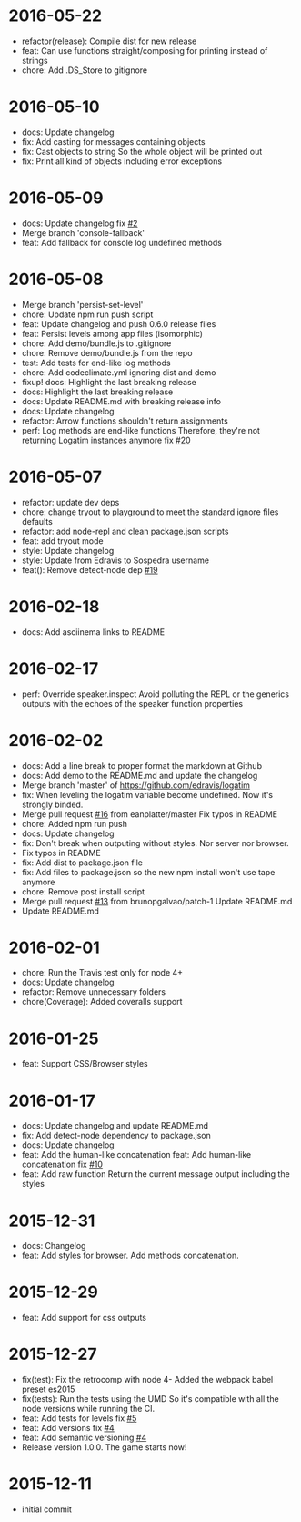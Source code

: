 2016-05-22
==========

  * refactor(release): Compile dist for new release
  * feat: Can use functions straight/composing for printing instead of strings
  * chore: Add .DS_Store to gitignore

2016-05-10
==========

  * docs: Update changelog
  * fix: Add casting for messages containing objects
  * fix: Cast objects to string
    So the whole object will be printed out
  * fix: Print all kind of objects including error exceptions

2016-05-09
==========

  * docs: Update changelog
    fix [#2](https://github.com/edravis/logatim/issues/2)
  * Merge branch 'console-fallback'
  * feat: Add fallback for console log undefined methods

2016-05-08
==========

  * Merge branch 'persist-set-level'
  * chore: Update npm run push script
  * feat: Update changelog and push 0.6.0 release files
  * feat: Persist levels among app files (isomorphic)
  * chore: Add demo/bundle.js to .gitignore
  * chore: Remove demo/bundle.js from the repo
  * test: Add tests for end-like log methods
  * chore: Add codeclimate.yml ignoring dist and demo
  * fixup! docs: Highlight the last breaking release
  * docs: Highlight the last breaking release
  * docs: Update README.md with breaking release info
  * docs: Update changelog
  * refactor: Arrow functions shouldn't return assignments
  * perf: Log methods are end-like functions
    Therefore, they're not returning Logatim instances anymore
    fix [#20](https://github.com/edravis/logatim/issues/20)

2016-05-07
==========

  * refactor: update dev deps
  * chore: change tryout to playground to meet the standard ignore files defaults
  * refactor: add node-repl and clean package.json scripts
  * feat: add tryout mode
  * style: Update changelog
  * style: Update from Edravis to Sospedra username
  * feat(): Remove detect-node dep
    [#19](https://github.com/edravis/logatim/issues/19)

2016-02-18
==========

  * docs: Add asciinema links to README

2016-02-17
==========

  * perf: Override speaker.inspect
    Avoid polluting the REPL or the generics outputs with the echoes of the speaker function properties

2016-02-02
==========

  * docs: Add a line break to proper format the markdown at Github
  * docs: Add demo to the README.md and update the changelog
  * Merge branch 'master' of https://github.com/edravis/logatim
  * fix: When leveling the logatim variable become undefined. Now it's strongly binded.
  * Merge pull request [#16](https://github.com/edravis/logatim/issues/16) from eanplatter/master
    Fix typos in README
  * chore: Added npm run push
  * docs: Update changelog
  * fix: Don't break when outputing without styles. Nor server nor browser.
  * Fix typos in README
  * fix: Add dist to package.json file
  * fix: Add files to package.json so the new npm install won't use tape anymore
  * chore: Remove post install script
  * Merge pull request [#13](https://github.com/edravis/logatim/issues/13) from brunopgalvao/patch-1
    Update README.md
  * Update README.md

2016-02-01
==========

  * chore: Run the Travis test only for node 4+
  * docs: Update changelog
  * refactor: Remove unnecessary folders
  * chore(Coverage): Added coveralls support

2016-01-25
==========

  * feat: Support CSS/Browser styles

2016-01-17
==========

  * docs: Update changelog and update README.md
  * fix: Add detect-node dependency to package.json
  * docs: Update changelog
  * feat: Add the human-like concatenation
    feat: Add human-like concatenation
    fix [#10](https://github.com/edravis/logatim/issues/10)
  * feat: Add raw function
    Return the current message output including the styles

2015-12-31
==========

  * docs: Changelog
  * feat: Add styles for browser. Add methods concatenation.

2015-12-29
==========

  * feat: Add support for css outputs

2015-12-27
==========

  * fix(test): Fix the retrocomp with node 4-
    Added the webpack babel preset es2015
  * fix(tests): Run the tests using the UMD
    So it's compatible with all the node versions while running the CI.
  * feat: Add tests for levels
    fix [#5](https://github.com/edravis/logatim/issues/5)
  * feat: Add versions
    fix [#4](https://github.com/edravis/logatim/issues/4)
  * feat: Add semantic versioning
    [#4](https://github.com/edravis/logatim/issues/4)
  * Release version 1.0.0. The game starts now!

2015-12-11
==========

  * initial commit

